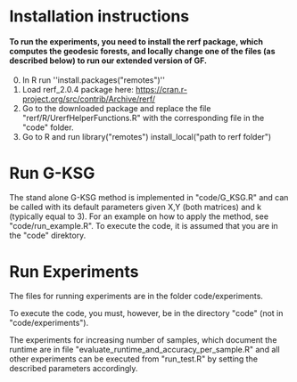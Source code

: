 # Installation instructions
#### To run the experiments, you need to install the rerf package, which computes the geodesic forests, and locally change one of the files (as described below) to run our extended version of GF.
0) In R run ''install.packages("remotes")''
1) Load rerf_2.0.4 package here: https://cran.r-project.org/src/contrib/Archive/rerf/
2) Go to the downloaded package and replace the file "rerf/R/UrerfHelperFunctions.R" with the corresponding file in the "code" folder.
3) Go to R and run
library("remotes")
install_local("path to rerf folder")

# Run G-KSG
The stand alone G-KSG method is implemented in "code/G_KSG.R" and can be called with its default parameters given X,Y (both matrices) and k (typically equal to 3). For an example on how to apply the method, see "code/run_example.R". To execute the code, it is assumed that you are in the "code" direktory.


# Run Experiments
The files for running experiments are in the folder code/experiments.

To execute the code, you must, however, be in the directory "code" (not in "code/experiments").

The experiments for increasing number of samples, which document the runtime are in file "evaluate_runtime_and_accuracy_per_sample.R" and all other experiments can be executed from "run_test.R" by setting the described parameters accordingly.
